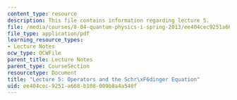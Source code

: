 ```yaml
---
content_type: resource
description: This file contains information regarding lecture 5.
file: /media/courses/8-04-quantum-physics-i-spring-2013/ee404cec9251a668b108009b8a4a540f_MIT8_04S13_Lec05.pdf
file_type: application/pdf
learning_resource_types:
- Lecture Notes
ocw_type: OCWFile
parent_title: Lecture Notes
parent_type: CourseSection
resourcetype: Document
title: "Lecture 5: Operators and the Schr\xF6dinger Equation"
uid: ee404cec-9251-a668-b108-009b8a4a540f
---
```

